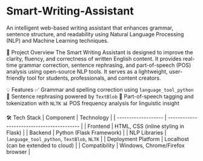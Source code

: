# Smart-Writing-Assistant
An intelligent web-based writing assistant that enhances grammar, sentence structure, and readability using Natural Language Processing (NLP) and Machine Learning techniques.

📌 Project Overview
The Smart Writing Assistant is designed to improve the clarity, fluency, and correctness of written English content. It provides real-time grammar correction, sentence rephrasing, and part-of-speech (POS) analysis using open-source NLP tools. It serves as a lightweight, user-friendly tool for students, professionals, and content creators.

💡 Features
✅ Grammar and spelling correction using `language_tool_python`
🔄 Sentence rephrasing powered by `TextBlob`
🧠 Part-of-speech tagging and tokenization with `NLTK`
📊 POS frequency analysis for linguistic insight

🛠️ Tech Stack
| Component           | Technology                                 |
| ------------------- | ------------------------------------------ |
| Frontend            | HTML, CSS (inline styling in Flask)        |
| Backend             | Python (Flask Framework)                   |
| NLP Libraries       | `language_tool_python`, `TextBlob`, `NLTK` |
| Deployment Platform | Localhost (can be extended to cloud)       |
| Compatibility       | Windows, Chrome/Firefox browser            |

